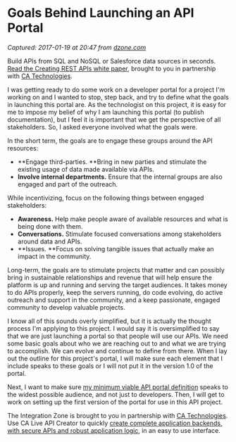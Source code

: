 # Goals Behind Launching an API Portal

_Captured: 2017-01-19 at 20:47 from [dzone.com](https://dzone.com/articles/what-are-the-goals-behind-launching-an-api-portal?edition=263903&utm_source=Daily%20Digest&utm_medium=email&utm_campaign=dd%202017-01-19)_

Build APIs from SQL and NoSQL or Salesforce data sources in seconds.[ Read the Creating REST APIs white paper](https://dzone.com/go?i=142024&u=https%3A%2F%2Fad.doubleclick.net%2Fddm%2Fclk%2F309714743%3B137084581%3Bk), brought to you in partnership with [CA Technologies](https://dzone.com/go?i=142024&u=https%3A%2F%2Fad.doubleclick.net%2Fddm%2Fclk%2F309714743%3B137084581%3Bk).

I was getting ready to do some work on a developer portal for a project I'm working on and I wanted to stop, step back, and try to define what the goals in launching this portal are. As the technologist on this project, it is easy for me to impose my belief of why I am launching this portal (to publish documentation), but I feel it is important that we get the perspective of all stakeholders. So, I asked everyone involved what the goals were.

In the short term, the goals are to engage these groups around the API resources:

  * **Engage third-parties. **Bring in new parties and stimulate the existing usage of data made available via APIs.
  * **Involve internal departments.** Ensure that the internal groups are also engaged and part of the outreach.

While incentivizing, focus on the following things between engaged stakeholders:

  * **Awareness.** Help make people aware of available resources and what is being done with them.
  * **Conversations.** Stimulate focused conversations among stakeholders around data and APIs.
  * **Issues. **Focus on solving tangible issues that actually make an impact in the community.

Long-term, the goals are to stimulate projects that matter and can possibly bring in sustainable relationships and revenue that will help ensure the platform is up and running and serving the target audiences. It takes money to do APIs properly, keep the servers running, do code evolving, do active outreach and support in the community, and a keep passionate, engaged community to develop valuable projects.

I know all of this sounds overly simplified, but it is actually the thought process I'm applying to this project. I would say it is oversimplified to say that we are just launching a portal so that people will use our APIs. We need some basic goals about who we are reaching out to and what we are trying to accomplish. We can evolve and continue to define from there. When I lay out the outline for this project's portal, I will make sure each element that I include speaks to these goals or I will not put it in the version 1.0 of the portal.

Next, I want to make sure [my minimum viable API portal definition](http://portal.minimum.apievangelist.com/) speaks to the widest possible audience, and not just to developers. Then, I will get to work on setting up the first version of the portal for use in this API project.

The Integration Zone is brought to you in partnership with [CA Technologies](https://dzone.com/go?i=142025&u=https%3A%2F%2Fad.doubleclick.net%2Fddm%2Fclk%2F309714699%3B137084580%3Bt). Use CA Live API Creator to quickly [create complete application backends, with secure APIs and robust application logic](https://dzone.com/go?i=142025&u=https%3A%2F%2Fad.doubleclick.net%2Fddm%2Fclk%2F309714699%3B137084580%3Bt), in an easy to use interface.
